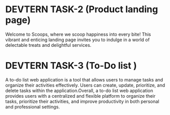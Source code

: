 


# DEVTERN  TASK-2 (Product landing page)
Welcome to Scoops, where we scoop happiness into every bite! This vibrant and enticing landing page invites you to indulge in a world of delectable treats and delightful services.



# DEVTERN TASK-3 (To-Do list )
A to-do list web application is a tool that allows users to manage tasks and organize their activities effectively. Users can create, update, prioritize, and delete tasks within the application.Overall, a to-do list web application provides users with a centralized and flexible platform to organize their tasks, prioritize their activities, and improve productivity in both personal and professional settings.

